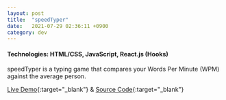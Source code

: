 ```yaml
---
layout: post
title:  "speedTyper"
date:   2021-07-29 02:36:11 +0900
category: dev
---
```

<!-- 
    placeholder for demo!
<a href="https://github.com/jinyoungch0i/mac_bluetooth_debugger">
    <img src="{{site.base_url}}/dev/assets/images/CHANGETHIS.gif" alt='cv_tailor screenshot' width="500">
</a> -->

#### **Technologies**: HTML/CSS, JavaScript, React.js (Hooks)

speedTyper is a typing game that compares your Words Per Minute (WPM) against the average person.

[Live Demo](https://jinyoungch0i.github.io/speedTyper/){:target="_blank"} & [Source Code](https://github.com/jinyoungch0i/speedTyper){:target="_blank"}
